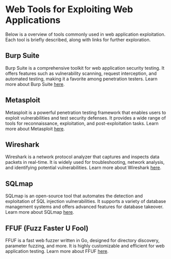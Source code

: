 # Web Tools for Exploiting Web Applications

Below is a overview of tools commonly used in web application exploitation. Each tool is briefly described, along with links for further exploration.

## Burp Suite
Burp Suite is a comprehensive toolkit for web application security testing. It offers features such as vulnerability scanning, request interception, and automated testing, making it a favorite among penetration testers. Learn more about Burp Suite [here](/Tools%20&%20Commands/Burp%20Suite/burp%20suite.md).

## Metasploit
Metasploit is a powerful penetration testing framework that enables users to exploit vulnerabilities and test security defenses. It provides a wide range of tools for reconnaissance, exploitation, and post-exploitation tasks. Learn more about Metasploit [here](/Tools%20&%20Commands/Metasploit/metasploit%20overview.md).

## Wireshark
Wireshark is a network protocol analyzer that captures and inspects data packets in real-time. It is widely used for troubleshooting, network analysis, and identifying potential vulnerabilities. Learn more about Wireshark [here](/Tools%20&%20Commands/Wireshark/wireshark.md).

## SQLmap
SQLmap is an open-source tool that automates the detection and exploitation of SQL injection vulnerabilities. It supports a variety of database management systems and offers advanced features for database takeover. Learn more about SQLmap [here](/Web%20Exploitation/SQLi/sql%20injection.md).

## FFUF (Fuzz Faster U Fool)
FFUF is a fast web fuzzer written in Go, designed for directory discovery, parameter fuzzing, and more. It is highly customizable and efficient for web application testing. Learn more about FFUF [here](/Tools%20&%20Commands/FFUF/ffuf.md).
